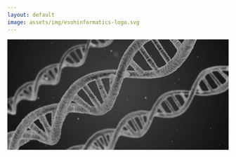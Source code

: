 ```yaml
---
layout: default
image: assets/img/esohinformatics-logo.svg
---
```


![](uploads/dna_greyscale.png)



